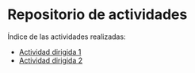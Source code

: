 # Repositorio de actividades 

Índice de las actividades realizadas:

- [Actividad dirigida 1](ad1.md)
- [Actividad dirigida 2](ad2.md)
